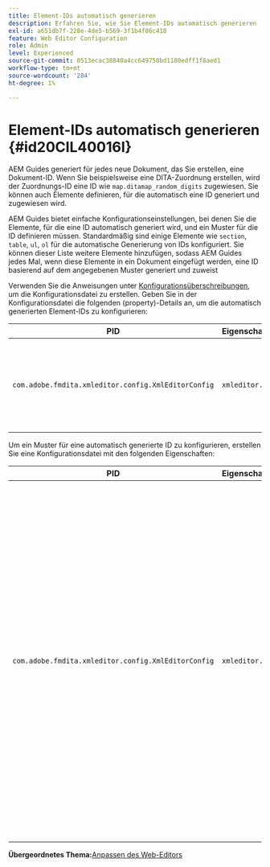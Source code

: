 ```yaml
---
title: Element-IDs automatisch generieren
description: Erfahren Sie, wie Sie Element-IDs automatisch generieren
exl-id: a651db7f-228e-4de5-b569-3f1b4f86c418
feature: Web Editor Configuration
role: Admin
level: Experienced
source-git-commit: 0513ecac38840a4cc649758bd1180edff1f8aed1
workflow-type: tm+mt
source-wordcount: '284'
ht-degree: 1%

---
```


# Element-IDs automatisch generieren {#id20CIL40016I}

AEM Guides generiert für jedes neue Dokument, das Sie erstellen, eine Dokument-ID. Wenn Sie beispielsweise eine DITA-Zuordnung erstellen, wird der Zuordnungs-ID eine ID wie `map.ditamap_random_digits` zugewiesen. Sie können auch Elemente definieren, für die automatisch eine ID generiert und zugewiesen wird.

AEM Guides bietet einfache Konfigurationseinstellungen, bei denen Sie die Elemente, für die eine ID automatisch generiert wird, und ein Muster für die ID definieren müssen. Standardmäßig sind einige Elemente wie `section`, `table`, `ul`, `ol` für die automatische Generierung von IDs konfiguriert. Sie können dieser Liste weitere Elemente hinzufügen, sodass AEM Guides jedes Mal, wenn diese Elemente in ein Dokument eingefügt werden, eine ID basierend auf dem angegebenen Muster generiert und zuweist

Verwenden Sie die Anweisungen unter [Konfigurationsüberschreibungen](download-install-additional-config-override.md#), um die Konfigurationsdatei zu erstellen. Geben Sie in der Konfigurationsdatei die folgenden \(property\)-Details an, um die automatisch generierten Element-IDs zu konfigurieren:

| PID | Eigenschaftsschlüssel | Eigenschaftswert |
|---|------------|--------------|
| `com.adobe.fmdita.xmleditor.config.XmlEditorConfig` | `xmleditor.classes` | Geben Sie eine kommagetrennte Liste von Elementen an. <br> **Standardwert**: `"topic, section, table, simpletable, fig, image, ul, ol"` |

Um ein Muster für eine automatisch generierte ID zu konfigurieren, erstellen Sie eine Konfigurationsdatei mit den folgenden Eigenschaften:

| PID | Eigenschaftsschlüssel | Eigenschaftswert |
|---|------------|--------------|
| `com.adobe.fmdita.xmleditor.config.XmlEditorConfig` | `xmleditor.pattern` | Der Standardwert für dieses Feld ist auf `${elementName}_${id}` festgelegt. Der `${elementName}` wird durch den Namen des Elements ersetzt. Die Variable `${id}` generiert eine fortlaufende Nummer für das Element. Wenn Sie beispielsweise dem Absatzelement automatisch generierte IDs zuweisen, erhält der erste Absatz im Thema oder Dokument eine ID wie p\_1, der nächste Absatz erhält p\_2 usw. In einem anderen Dokument wird der ID-Generierungsprozess jedoch neu gestartet. Das bedeutet, dass in einem anderen Dokument IDs wie p\_1 und p\_2 Absatzelementen zugewiesen werden können. **Standardwert**: ``${elementName}_${id}`` |

**Übergeordnetes Thema:**&#x200B;[ Anpassen des Web-Editors](conf-web-editor.md)
